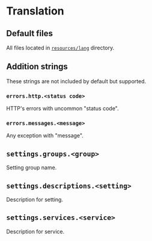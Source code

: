 # Translation

## Default files

All files located in [`resources/lang`](../resources/lang) directory.


## Addition strings

These strings are not included by default but supported.


### `errors.http.<status code>`

HTTP's errors with uncommon "status code".


### `errors.messages.<message>`

Any exception with "message".


## `settings.groups.<group>`

Setting group name.


## `settings.descriptions.<setting>`

Description for setting.


## `settings.services.<service>`

Description for service.
